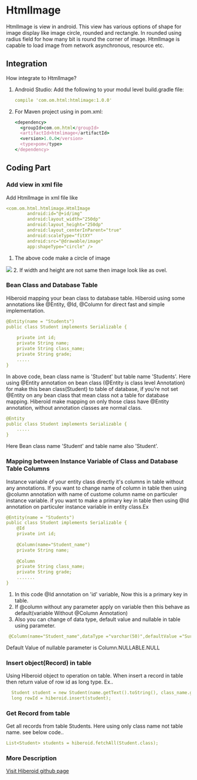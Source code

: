 # HtmlImage
HtmlImage is view in android. This view has various options of shape for image display like image circle, rounded and rectangle. In rounded using radius field for how many bit is round the corner of image. HtmlImage is capable to load image from network asynchronous, resource etc.

<!--![Thumbnail of slate](thumbnail.png)-->

## Integration

How integrate to HtmlImage?

1. Android Studio: Add the following to your modul level build.gradle file:

    ```yml
    compile 'com.om.html:htmlimage:1.0.0'
    ```

2. For Maven project using in pom.xml:

    ```ruby
    <dependency>
      <groupId>com.om.html</groupId>
      <artifactId>htmlimage</artifactId>
      <version>1.0.0</version>
      <type>pom</type>
    </dependency>
    ```

## Coding Part

### Add view in xml file

Add HtmlImage in xml file like


```yml
<com.om.html.htmlimage.HtmlImage
        android:id="@+id/img"
        android:layout_width="250dp"
        android:layout_height="250dp"
        android:layout_centerInParent="true"
        android:scaleType="fitXY"
        android:src="@drawable/image"
        app:shapeType="circle" />
```
1. The above code make a circle of image
<img src="http://sigmatechgroup.info/quiz/webservice/app_icon.png" style="max-width:100%;">
2. If width and height are not same then image look like as ovel.

### Bean Class and Database Table

Hiberoid mapping your bean class to database table. Hiberoid using some annotations like @Entity, @Id, @Column for direct fast and simple implementation.
```yml
@Entity(name = "Students")
public class Student implements Serializable {
    
    private int id;
    private String name;
    private String class_name;
    private String grade;
    .....
}
```
In above code, bean class name is 'Student' but table name 'Students'. Here using @Entity annotation on bean class (@Entity is class level Annotation) for make this bean class(Student) to table of database, if you’re not set @Entity on any bean class that mean class not a table for database mapping. Hiberoid make mapping on only those class have @Entity annotation, without annotation classes are normal class.
```yml
@Entity
public class Student implements Serializable {
    .....
}
```
Here Bean class name 'Student' and table name also 'Student'.
### Mapping between Instance Variable of Class and Database Table Columns
Instance variable of your entity class directly it's columns in table without any annotations. If you want to change name of column in table then using @column annotation with name of custome column name on particuler instance variable. if you want to make a primary key in table then using @Id annotation on particuler instance variable in entity class.Ex
```yml
@Entity(name = "Students")
public class Student implements Serializable {
    @Id
    private int id;
    
    @Column(name="Student_name")
    private String name;
    
    @Column
    private String class_name;
    private String grade;
    .......   
}
 ```
 
 1. In this code @Id annotation on 'id' variable, Now this is a primary key in table.
 2. If @column without any parameter apply on variable then this behave as default(variable Without @Column Annotation)
 3. Also you can change of data type, default value and nullable in table using parameter.
 
 ```yml
  @Column(name="Student_name",dataType ="varchar(50)",defaultValue ="Surendra",nullable = Column.NULLABLE.NOTNULL)
 ```
  
  Default Value of nullable parameter is Column.NULLABLE.NULL
### Insert object(Record) in table
Using Hiberoid object to operation on table. When insert a record in table then return value of row id as long type. Ex..

 ```yml
   Student student = new Student(name.getText().toString(), class_name.getText().toString(), grade.getText().toString());
   long rowId = hiberoid.insert(student);
 ```
### Get Record from table
Get all records from table Students. Here using only class name not table name. see below code..
 ```yml
List<Student> students = hiberoid.fetchAll(Student.class);
 ```
### More Description 
[Visit Hiberoid github page](https://sureksd.github.io/HiberoidDemo/)
